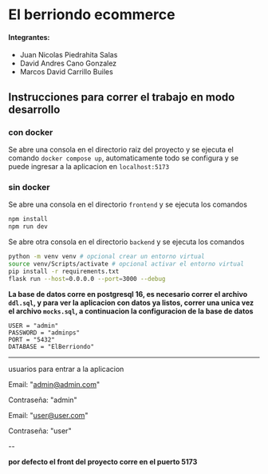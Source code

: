 # El berriondo ecommerce

#### Integrantes:
- Juan Nicolas Piedrahita Salas
- David Andres Cano Gonzalez
- Marcos David Carrillo Builes

## Instrucciones para correr el trabajo en modo desarrollo

### con docker
Se abre una consola en el directorio raiz del proyecto y se ejecuta el comando `docker compose up`, automaticamente todo se configura y se puede ingresar a la aplicacion en `localhost:5173`

### sin docker
Se abre una consola en el directorio `frontend` y se ejecuta los comandos

```bash
npm install
npm run dev
```

Se abre otra consola en el directorio `backend` y se ejecuta los comandos

```bash
python -m venv venv # opcional crear un entorno virtual
source venv/Scripts/activate # opcional activar el entorno virtual
pip install -r requirements.txt
flask run --host=0.0.0.0 --port=3000 --debug
```

**La base de datos corre en postgresql 16, es necesario correr el archivo `ddl.sql`, y para ver la aplicacion con datos ya listos, correr una unica vez el archivo `mocks.sql`, a continuacion la configuracion de la base de datos**

```
USER = "admin"
PASSWORD = "adminps"
PORT = "5432"
DATABASE = "ElBerriondo"
```

---
usuarios para entrar a la aplicacion

Email: "admin@admin.com"

Contraseña: "admin"

Email: "user@user.com"

Contraseña: "user"

--

**por defecto el front del proyecto corre en el puerto 5173**